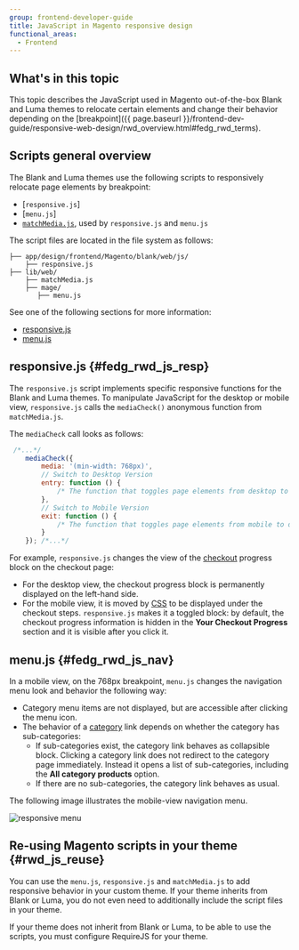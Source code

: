 ```yaml
---
group: frontend-developer-guide
title: JavaScript in Magento responsive design
functional_areas:
  - Frontend
---
```


## What's in this topic

This topic describes the JavaScript used in Magento out-of-the-box Blank and Luma themes to relocate certain elements and change their behavior depending on the [breakpoint]({{ page.baseurl }}/frontend-dev-guide/responsive-web-design/rwd_overview.html#fedg_rwd_terms).

## Scripts general overview

The Blank and Luma themes use the following scripts to responsively relocate page elements by breakpoint:

- [`responsive.js`]
- [`menu.js`]
- [`matchMedia.js`], used by `responsive.js` and `menu.js`

The script files are located in the file system as follows:

```tree
├── app/design/frontend/Magento/blank/web/js/
    ├── responsive.js
├── lib/web/
    ├── matchMedia.js
    ├── mage/
       ├── menu.js
```

See one of the following sections for more information:

- [responsive.js](#fedg_rwd_js_resp)
- [menu.js](#fedg_rwd_js_nav)

## responsive.js {#fedg_rwd_js_resp}

The `responsive.js` script implements specific responsive functions for the Blank and Luma themes. To manipulate JavaScript for the desktop or mobile view, `responsive.js` calls the `mediaCheck()` anonymous function from `matchMedia.js`.

The `mediaCheck` call looks as follows:

```javascript
 /*...*/
    mediaCheck({
        media: '(min-width: 768px)',
        // Switch to Desktop Version
        entry: function () {
            /* The function that toggles page elements from desktop to mobile mode is called here */
        },
        // Switch to Mobile Version
        exit: function () {
            /* The function that toggles page elements from mobile to desktop mode is called here*/
        }
    }); /*...*/
```

For example, `responsive.js` changes the view of the [checkout](https://glossary.magento.com/checkout) progress block on the checkout page:

-   For the desktop view, the checkout progress block is permanently
    displayed on the left-hand side.
-   For the mobile view, it is moved by [CSS](https://glossary.magento.com/css)
    to be displayed under the checkout steps. `responsive.js` makes it
    a toggled block: by default, the checkout progress information is
    hidden in the **Your Checkout Progress** section and it is visible
    after you click it.

## menu.js {#fedg_rwd_js_nav}

In a mobile view, on the 768px breakpoint, `menu.js` changes the navigation menu look and behavior the following way:

-   Category menu items are not displayed, but are accessible after
    clicking the menu icon.
-   The behavior of a [category](https://glossary.magento.com/category) link depends on whether the category has sub-categories:
    -   If sub-categories exist, the category link behaves as
        collapsible block. Clicking a category link does not redirect to the category page
        immediately. Instead it opens a list of sub-categories,
        including the **All category products** option.
    -   If there are no sub-categories, the category link behaves as
        usual.

The following image illustrates the mobile-view navigation menu.

![responsive menu]

## Re-using Magento scripts in your theme {#rwd_js_reuse}

You can use the `menu.js`, `responsive.js` and `matchMedia.js` to add responsive behavior in your custom theme.
If your theme inherits from Blank or Luma, you do not even need to additionally include the script files in your theme.

If your theme does not inherit from Blank or Luma, to be able to use the scripts, you must configure RequireJS for your theme.

[`matchMedia.js`]: https://github.com/paulirish/matchMedia.js/
[responsive menu]: {{site.baseurl}}/common/images/js_rwd_menu.png
